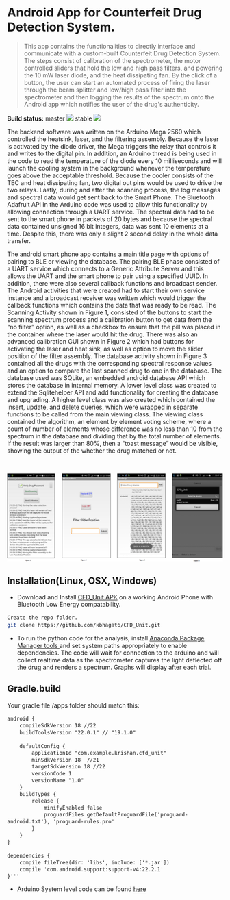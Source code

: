 # Android App for Counterfeit Drug Detection System.
> This app contains the functionalities to directly interface and communicate with a custom-built Counterfeit Drug Detection System. The steps consist of calibration of the spectrometer, the motor controlled sliders that hold the low and high pass filters, and powering the 10 mW laser diode, and the heat dissipating fan. By the click of a button, the user can start an automated process of firing the laser through the beam splitter and low/high pass filter into the spectrometer and then logging the results of the spectrum onto the Android app which notifies the user of the drug's authenticity. 


**Build status:** master ![](https://api.travis-ci.org/owncloud/android.svg?branch=master) stable ![](https://api.travis-ci.org/owncloud/android.svg?branch=stable)
  
  
  The backend software was written on the Arduino Mega 2560 which controlled the heatsink, laser, and the filtering assembly.  Because the laser is activated by the diode driver, the Mega triggers the relay that controls it and writes to the digital pin. In addition, an Arduino thread is being used in the code to read the temperature of the diode every 10 milliseconds and will launch the cooling system in the background whenever the temperature goes above the acceptable threshold. Because the cooler consists of the TEC and heat dissipating fan, two digital out pins would be used to drive the two relays. Lastly, during and after the scanning process, the log messages and spectral data would get sent back to the Smart Phone. The Bluetooth Adafruit API in the Arduino code was used to allow this functionality by allowing connection through a UART service. The spectral data had to be sent to the smart phone in packets of 20 bytes and because the spectral data contained unsigned 16 bit integers, data was sent 10 elements at a time. Despite this, there was only a slight 2 second delay in the whole data transfer. 
  
  The android smart phone app contains a main title page with options of pairing to BLE or viewing the database. The pairing BLE phase consisted of a UART service which connects to a Generic Attribute Server and this allows the UART and the smart phone to pair using a specified UUID. In addition, there were also several callback functions and broadcast sender. The Android activities that were created had to start their own service instance and a broadcast receiver was written which would trigger the callback functions which contains the data that was ready to be read. The Scanning Activity shown in Figure 1, consisted of the buttons to start the scanning spectrum process and a calibration button to get data from the “no filter” option, as well as a checkbox to ensure that the pill was placed in the container where the laser would hit the drug. There was also an advanced calibration GUI shown in Figure 2 which had buttons for activating the laser and heat sink, as well as option to move the slider position of the filter assembly. The database activity shown in Figure 3 contained all the drugs with the corresponding spectral response values and an option to compare the last scanned drug to one in the database. The database used was SQLite, an embedded android database API which stores the database in internal memory. A lower level class was created to extend the Sqlitehelper API and add functionality for creating the database and upgrading. A higher level class was also created which contained the insert, update, and delete queries, which were wrapped in separate functions to be called from the main viewing class. The viewing class contained the algorithm, an element by element voting scheme, where a count of number of elements whose difference was no less than 10 from the spectrum in the database and dividing that by the total number of elements. If the result was larger than 80%, then a “toast message” would be visible, showing the output of the whether the drug matched or not. 

<br>

![](https://raw.githubusercontent.com/kbhagat6/CFD_Unit/master/mainfig.png)
 
## Installation(Linux, OSX, Windows)
* Download and Install <a href="https://github.com/kbhagat6/CFD_Unit/raw/master/app-debug-unaligned.apk" target="_blank"> CFD_Unit APK</a> on a working Android Phone with Bluetooth Low Energy compatability.
```sh
Create the repo folder. 
git clone https://github.com/kbhagat6/CFD_Unit.git
```
* To run the python code for the analysis, install <a href="https://docs.continuum.io/anaconda/install"> Anaconda Package Manager tools </a> and set system paths appropriately to enable dependencies. The code will wait for connection to the arduino and will collect realtime data as the spectrometer captures the light deflected off the drug and renders a spectrum. Graphs will display after each trial. 




## Gradle.build
Your gradle file  /apps folder should match this: 
```
android {
    compileSdkVersion 18 //22
    buildToolsVersion "22.0.1" // "19.1.0"

    defaultConfig {
        applicationId "com.example.krishan.cfd_unit"
        minSdkVersion 18  //21
        targetSdkVersion 18 //22
        versionCode 1
        versionName "1.0"
    }
    buildTypes {
        release {
            minifyEnabled false
            proguardFiles getDefaultProguardFile('proguard-android.txt'), 'proguard-rules.pro'
        }
    }
}

dependencies {
    compile fileTree(dir: 'libs', include: ['*.jar'])
    compile 'com.android.support:support-v4:22.2.1'
}'''
```



* Arduino System level code can be found <a href=https://bitbucket.org/kbhagat6/truemed-firmware> here </a>









